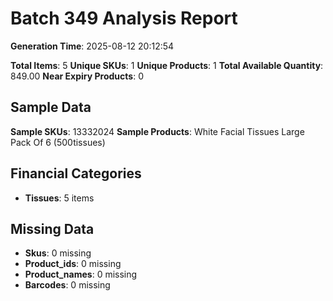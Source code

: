 # Batch 349 Analysis Report

**Generation Time**: 2025-08-12 20:12:54

**Total Items**: 5
**Unique SKUs**: 1
**Unique Products**: 1
**Total Available Quantity**: 849.00
**Near Expiry Products**: 0

## Sample Data
**Sample SKUs**: 13332024
**Sample Products**: White Facial Tissues Large Pack Of 6 (500tissues)

## Financial Categories
- **Tissues**: 5 items

## Missing Data
- **Skus**: 0 missing
- **Product_ids**: 0 missing
- **Product_names**: 0 missing
- **Barcodes**: 0 missing
